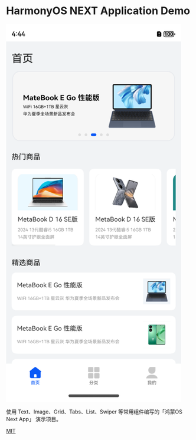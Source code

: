 # HarmonyOS NEXT Application Demo

![截图](./docs/cover.png)

使用 Text、Image、Grid、Tabs、List、Swiper 等常用组件编写的「鸿蒙OS Next App」 演示项目。

[MIT](license)